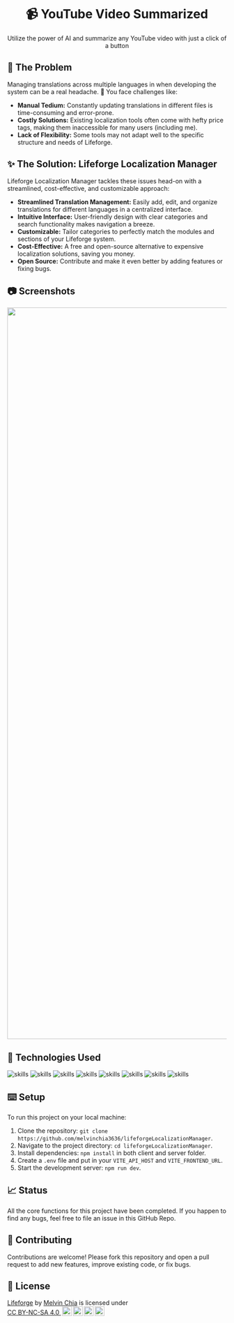 <center><h1 align="center">📹 YouTube Video Summarized</h1></center>

<p align="center">Utilize the power of AI and summarize any YouTube video with just a click of a button</p>

## 🤔 The Problem

Managing translations across multiple languages in when developing the system can be a real headache. 🤯 You face challenges like:

- **Manual Tedium:**  Constantly updating translations in different files is time-consuming and error-prone.
- **Costly Solutions:** Existing localization tools often come with hefty price tags, making them inaccessible for many users (including me).
- **Lack of Flexibility:**  Some tools may not adapt well to the specific structure and needs of Lifeforge.

## ✨ The Solution: Lifeforge Localization Manager

Lifeforge Localization Manager tackles these issues head-on with a streamlined, cost-effective, and customizable approach:

- **Streamlined Translation Management:** Easily add, edit, and organize translations for different languages in a centralized interface.
- **Intuitive Interface:** User-friendly design with clear categories and search functionality makes navigation a breeze.
- **Customizable:** Tailor categories to perfectly match the modules and sections of your Lifeforge system.
- **Cost-Effective:**  A free and open-source alternative to expensive localization solutions, saving you money.
- **Open Source:** Contribute and make it even better by adding features or fixing bugs.

## 📷 Screenshots

<div align="center">
<img width="1680" alt="图片" src="https://github.com/melvinchia3636/lifeforgeLocalizationManager/assets/64565584/a56de0ca-b44b-48f7-8057-20d96ff51b49">

</div>

## 🔧 Technologies Used
![skills](https://img.shields.io/badge/-TYPECRIPT-FF0000?style=for-the-badge&logo=javascript&logoColor=white&color=3178C6)
![skills](https://img.shields.io/badge/-HTML-FF0000?style=for-the-badge&logo=html5&logoColor=white&color=orange)
![skills](https://img.shields.io/badge/-CSS-FF0000?style=for-the-badge&logo=css3&logoColor=white&color=blue)
![skills](https://img.shields.io/badge/-TAILWIND_CSS-FF0000?style=for-the-badge&logo=tailwindcss&logoColor=white&color=teal)
![skills](https://img.shields.io/badge/-REACT_JS-FF0000?style=for-the-badge&logo=react&logoColor=white&color=skyblue)
![skills](https://img.shields.io/badge/-NODE_JS-FF0000?style=for-the-badge&logo=node.js&logoColor=white&color=green)
![skills](https://img.shields.io/badge/-EXPRESS_JS-FF0000?style=for-the-badge&logo=express&logoColor=white&color=black)
![skills](https://img.shields.io/badge/-POCKETBASE-FF0000?style=for-the-badge&logo=pocketbase&logoColor=black&color=white)

## ⌨️ Setup

To run this project on your local machine:

1. Clone the repository: `git clone https://github.com/melvinchia3636/lifeforgeLocalizationManager`.
2. Navigate to the project directory: `cd lifeforgeLocalizationManager`.
3. Install dependencies: `npm install` in both client and server folder.
4. Create a `.env` file and put in your `VITE_API_HOST` and `VITE_FRONTEND_URL`.
5. Start the development server: `npm run dev`.

## 📈 Status

All the core functions for this project have been completed. If you happen to find any bugs, feel free to file an issue in this GitHub Repo.

## 🤝 Contributing

Contributions are welcome! Please fork this repository and open a pull request to add new features, improve existing code, or fix bugs.

## 📄 License

<p xmlns:cc="http://creativecommons.org/ns#" xmlns:dct="http://purl.org/dc/terms/"><a property="dct:title" rel="cc:attributionURL" href="https://github.com/melvinchia3636/lifeforge">Lifeforge</a> by <a rel="cc:attributionURL dct:creator" property="cc:attributionName" href="https://thecodeblog.net">Melvin Chia</a> is licensed under <a href="https://creativecommons.org/licenses/by-nc-sa/4.0/?ref=chooser-v1" target="_blank" rel="license noopener noreferrer" style="display:inline-block;">CC BY-NC-SA 4.0 <img style="height:22px!important;margin-left:3px;vertical-align:text-bottom;" src="https://mirrors.creativecommons.org/presskit/icons/cc.svg?ref=chooser-v1" alt=""><img style="height:22px!important;margin-left:3px;vertical-align:text-bottom;" src="https://mirrors.creativecommons.org/presskit/icons/by.svg?ref=chooser-v1" alt=""><img style="height:22px!important;margin-left:3px;vertical-align:text-bottom;" src="https://mirrors.creativecommons.org/presskit/icons/nc.svg?ref=chooser-v1" alt=""><img style="height:22px!important;margin-left:3px;vertical-align:text-bottom;" src="https://mirrors.creativecommons.org/presskit/icons/sa.svg?ref=chooser-v1" alt=""></a></p> 
